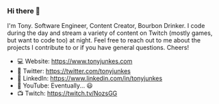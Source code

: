 ### Hi there 👋

I'm Tony. Software Engineer, Content Creator, Bourbon Drinker. I code during the day and stream a variety of content on Twitch (mostly games, but want to code too) at night. Feel free to reach out to me about the projects I contribute to or if you have general questions. Cheers!

- :computer: Website: https://www.tonyjunkes.com
- :baby_chick: Twitter: https://twitter.com/tonyjunkes
- :blue_book: LinkedIn: https://www.linkedin.com/in/tonyjunkes
- :movie_camera: YouTube: Eventually... :smiley:
- :tv: Twitch: https://twitch.tv/NozsGG

